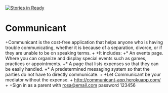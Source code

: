 [![Stories in Ready](https://badge.waffle.io/Communicant/app.png?label=ready&title=Ready)](http://waffle.io/Communicant/app)

# Communicant

+Communicant is the cost-free application that helps anyone who is having trouble communicating, whether it is because of a separation, divorce, or if they are unable to be on speaking terms.
+
+It includes:
+* An events page. Where you can organize and display special events such as games, practices or appointments.
+* A page that lists expenses so that they can be easily handled.
+* A predetermined messaging system so that the parties do not have to directly communicate.
+
+Let Communicant be your mediator without the expense.
+
 http://communicant-app.herokuapp.com/
+
+Sign in as a parent with rosa@email.com  password 123456



